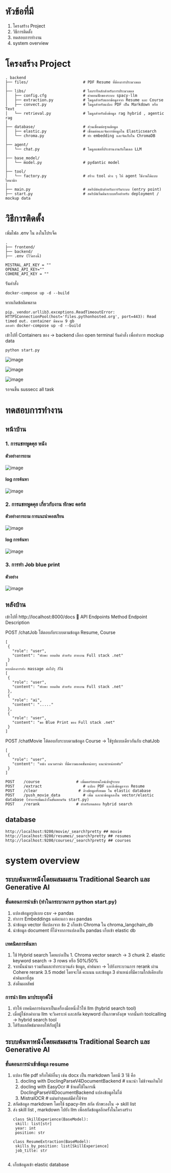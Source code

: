 # หัวข้อที่มี
1. โครงสร้าง Project
2. วิธีการติดตั้ง 
3. ทดสอบการทำงาน
4. system overview

# โครงสร้าง Project
 ```
. backend
├── files/                        # PDF Resume ที่ต้องการประมวลผล
│
├── libs/                         # ไลบรารีหลักสำหรับการประมวลผล
│   ├── config.cfg                # ค่าคอนฟิกของระบบ spacy-llm
│   ├── extraction.py             # โมดูลสำหรับแยกข้อมูลจาก Resume และ Course
│   ├── convect.py                # โมดูลสำหรับแปลง PDF เป็น Markdown หรือ Text
│   └── retrieval.py              # โมดูลสำหรับดึงข้อมูล rag hybrid , agentic rag
│
├── database/                     # ส่วนเชื่อมต่อฐานข้อมูล
│   ├── elastic.py                # เชื่อมต่อและจัดการข้อมูลใน Elasticsearch
│   └── chroma.py                 # ทำ embedding และจัดเก็บใน ChromaDB
│
├── agent/                        
│   └── chat.py                   # โมดูลแชตที่ประสานงานกับโมเดล LLM
│
├── base_model/                   
│   └── model.py                  # pydantic model
│
├── tool/                        
│   └── factory.py                # สร้าง tool ต่าง ๆ ให้ agent ใช้งานได้แบบไดนามิก
│
├── main.py                       # สคริปต์หลักสำหรับการรันระบบ (entry point)
├── start.py                      # สคริปต์เริ่มต้นระบบหรือสำหรับ deployment / mockup data
```

# วิธีการติดตั้ง 
เพิ่มไฟล .env ใน ลงในโปรเจ็ค
```
. 
├── frontend/                     
├── backend/ 
├── .env (ไว้ตรงนี้)
```

```
MISTRAL_API_KEY = ""
OPENAI_API_KEY=""
COHERE_API_KEY = ""
```

รันคำสั่ง
```
docker-compose up -d --build
```

หากเกิดข้อผิดพลาด
```
pip._vendor.urllib3.exceptions.ReadTimeoutError: HTTPSConnectionPool(host='files.pythonhosted.org', port=443): Read timed out. container มีขนาด 9 gb
ลองทำ docker-compose up -d --build
```

เข้าไปที่ Containers ของ -> backend 
เลือก open terminal 
รันคำสั่ง เพื่อทำการ mockup data
```
python start.py  
```

![image](https://github.com/user-attachments/assets/b6019d0a-294d-4302-b2e5-62c4e01592a9)

![image](https://github.com/user-attachments/assets/c3c917c1-e622-4a8e-bd85-f2316874b955)

![image](https://github.com/user-attachments/assets/548b2071-4ac3-4749-9760-ba1d0869ef3f)

รอจนขึ้น sussecc all task


# ทดสอบการทำงาน
## หน้าบ้าน
### 1. การแชทพูดคุย หนัง

#### ตัวอย่างการถาม
![image](https://github.com/user-attachments/assets/bfa81673-d230-4df4-9810-1778130ffc68)

#### log การค้นหา
![image](https://github.com/user-attachments/assets/b982b9e7-ac01-4727-9608-00c5771e4b74)


### 2. การแชทพูดคุย เกี่ยวกับงาน ทักษะ คอร์ส

#### ตัวอย่างการถาม การแนะนำคอสเรียน
![image](https://github.com/user-attachments/assets/f5eeb7b8-bcb2-4e2f-b889-e1bc19366a3d)

#### 

#### log การค้นหา
![image](https://github.com/user-attachments/assets/082a3253-de82-45f5-8fae-adecb5861b65)


### 3. การทำ Job blue print

#### ตัวอย่าง
![image](https://github.com/user-attachments/assets/7c22aa76-b70f-4a63-854a-f82040bed4ef)


## หลังบ้าน
เข้าไปที่ http://localhost:8000/docs
🧪 API Endpoints
Method	Endpoint	Description

POST	/chatJob	โต้ตอบกับระบบตามข้อมูล Resume, Course

```
[
 {
   "role": "user",
   "content": "ทักษะ ยอดฮิต สำหรับ สายงาน Full stack .net"
 } 
]
หากต้องการส่ง massage ต่อไปๆ ก็ใช้
[
 {
   "role": "user",
   "content": "ทักษะ ยอดฮิต สำหรับ สายงาน Full stack .net"
 },
 {
   "role": "ai",
   "content": "....."
 },
 {
   "role": "user",
   "content": "ขอ Blue Print ของ Full stack .net"
 }
]
```

POST	/chatMovie	โต้ตอบกับระบบตามข้อมูล Course -> ใช้รูปแบบเดียวกันกับ chatJob
```
[
 {
   "role": "user",
   "content": "หนัง แนวดราม่า ที่มีความแอคชั่นหน่อยๆ แนะนำหน่อยคับ"
 } 
]
```
```
POST	/course                # เพิ่มคอร์สออนไลน์เข้าสู่ระบบ 
POST	/extract	              # แปลง PDF และดึงข้อมูลจาก Resume
POST	/clear	                # ล้างข้อมูลทั้งหมด ใน elastic database 
POST	/push_movie_data	      # เพิ่ม และนำข้อมูลลงใน vector/elastic database (ทำการเพิ่มแล้วในขั้นตอนรัน start.py)
POST	/rerank	               # สำหรับทดสอบ hybrid search
```

## database
```
http://localhost:9200/movie/_search?pretty ## movie
http://localhost:9200/resumes/_search?pretty ## resumes
http://localhost:9200/courses/_search?pretty ## courses
```

# system overview

## ระบบค้นหาหนังโดยผสมผสาน Traditional Search และ Generative AI 
### ขั้นตอนการนำเข้า (ทำในกระบวนการ python start.py)
1. แปลงข้อมูลรูปแบบ csv -> pandas 
2. ทำการ Embeddings แต่ละแถว ของ pandas  
3. นำข้อมูล vector ที่แปลงจาก ข้อ 2 เก็บเข้า Chroma ใน chroma_langchain_db
4. นำข้อมูล document ที่ได้จากการแปลงเป็น pandas เก็บเข้า elastic db
### เทคนิคการค้นหา
1. ใช้ Hybrid search โดยแบ่งเป็น 1. Chroma vector search -> 3 chunk 2. elastic keyword search -> 3 rows หรือ 50%/50%
2. จากนั้นนำมา รวมกันและทำกระบวนส่ง ข้อมูล, คำค้นหา -> ไปยังกระบวนการ rerank ผ่าน Cohere rerank 3.5 model โดยจะได้ คะแนน และข้อมูล 3 ตำแหน่งที่มีความใกล้เคียงกับคำค้นหาที่สุด
3. ส่งคืนผลลัพธ์
### การนำ llm มาประยุกต์ใช้
1. ทำให้ เทคนิคการค้นหาเป็นเครื่องมือหนึ่งไว้ให้ llm  (hybrid search tool)
2. เมื่อผู้ใช่สงคำถาม llm จะวิเคราะห์ และสกัด keyword เป็นภาษาอังฤษ จากนั้นทำ toolcalling -> hybrid search tool
3. ได้รับผลลัพธ์มาตอบให้กับผู้ใช้

## ระบบค้นหาหนังโดยผสมผสาน Traditional Search และ Generative AI 
### ขั้นตอนการนำเข้าข้อมูล resume 
1. แปลง file pdf หรือไฟล์อื่นๆ เช่น docx เป็น markdown โดยมี 3 วิธี คือ
    1. docling with DoclingParseV4DocumentBackend  # แนะนำ ไม่ช้าจนเกินไป
    2. docling with EasyOcr # ช้าแต่ใช้ในกรณี DoclingParseV4DocumentBackend แปลงข้อมูลไม่ได้
    3. MistralOCR # แม่นยำสุดแต่มีค่าใช้จ่าย
2. สกัดข้อมูล markdown โดยใช้ spacy-llm สกัด ทักษะลงใน -> skill list
3. ส่ง skill list , markdown ไปยัง llm เพื่อสกัดข้อมูลอีกครั้งในโครงสร้าง
   ```
   class SkillExperience(BaseModel):
    skill: list[str]  
    year: int  
    position: str 

   class ResumeExtraction(BaseModel):
    skills_by_position: list[SkillExperience] 
    job_title: str
    
   ```
4. เก็บข้อมูลเข้า elastic database


